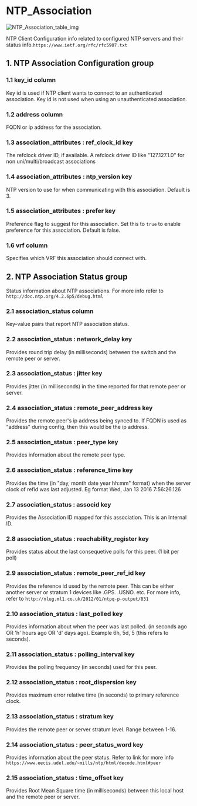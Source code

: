 # NTP_Association

![NTP_Association_table_img](http://www.plantuml.com/plantuml/img/0He1vVv0StHXSdHrRMmAS65ZQs5dPI0YKczlT21KOM9iPNCY87iAOsnXStCWJbHGNqjbUGfZR65pSo1EL51VGNDpRsDfONHfRsuAVGfqRsTbT6XbSY1x2cDiONDp85PIHWfz2avKK5z1StDlOsbXT6blRY0jP2q-85PIHWfEL51VGNDpRsDfONHfRsuWBdKkFY1EL51VIsLv2cXfP6KWOsboOsnb2cXfP6KWRMLjOcLoSmfiPMTbRcGWScbdQ7GAOszkT6bkTMzp86nfRcKWBI0yOZvpT79lRcSyBs8-879bPcLoPMvZPGfaRtHqPMGWR6bkPI0j83nfFdTbOMiyBsa-879bPcLoPMvZPGfbRcHiPMTbRcGAG6LkP7LjR0e0)

NTP Client Configuration info related to configured NTP servers and their status
info.`https://www.ietf.org/rfc/rfc5907.txt`

## 1. NTP Association Configuration group

### 1.1 key_id column

Key id is used if NTP client wants to connect to an authenticated association.
Key id is not used when using an unauthenticated association.

### 1.2 address column

FQDN or ip address for the association.

### 1.3 association_attributes : ref_clock_id key

The refclock driver ID, if available. A refclock driver ID like "127.127.1.0"
for non uni/multi/broadcast associations

### 1.4 association_attributes : ntp_version key

NTP version to use for when communicating with this association. Default is 3.

### 1.5 association_attributes : prefer key

Preference flag to suggest for this association. Set this to `true` to enable
preference for this association. Default is false.

### 1.6 vrf column

Specifies which VRF this association should connect with.

## 2. NTP Association Status group

Status information about NTP associations. For more info refer to
`http://doc.ntp.org/4.2.6p5/debug.html`

### 2.1 association_status column

Key-value pairs that report NTP association status.

### 2.2 association_status : network_delay key

Provides round trip delay (in milliseconds) between the switch and the remote
peer or server.

### 2.3 association_status : jitter key

Provides jitter (in milliseconds) in the time reported for that remote peer or
server.

### 2.4 association_status : remote_peer_address key

Provides the remote peer's ip address being synced to. If FQDN is used as
"address" during config, then this would be the ip address.

### 2.5 association_status : peer_type key

Provides information about the remote peer type.

### 2.6 association_status : reference_time key

Provides the time (in "day, month date year hh:mm" format) when the server clock
of refid was last adjusted. Eg format Wed, Jan 13 2016  7:56:26.126

### 2.7 association_status : associd key

Provides the Association ID mapped for this association. This is an Internal ID.

### 2.8 association_status : reachability_register key

Provides status about the last consequetive polls for this peer. (1 bit per
poll)

### 2.9 association_status : remote_peer_ref_id key

Provides the reference id used by the remote peer. This can be either another
server or stratum 1 devices like .GPS. .USNO. etc. For more info, refer to
`http://nlug.ml1.co.uk/2012/01/ntpq-p-output/831`

### 2.10 association_status : last_polled key

Provides information about when the peer was last polled. (in seconds ago OR 'h'
hours ago OR 'd' days ago). Example 6h, 5d, 5 (this refers to seconds).

### 2.11 association_status : polling_interval key

Provides the polling frequency (in seconds) used for this peer.

### 2.12 association_status : root_dispersion key

Provides maximum error relative time (in seconds) to primary reference clock.

### 2.13 association_status : stratum key

Provides the remote peer or server stratum level. Range between 1-16.

### 2.14 association_status : peer_status_word key

Provides information about the peer status. Refer to link for more info
`https://www.eecis.udel.edu/~mills/ntp/html/decode.html#peer`

### 2.15 association_status : time_offset key

Provides Root Mean Square time (in milliseconds) between this local host and the
remote peer or server.

